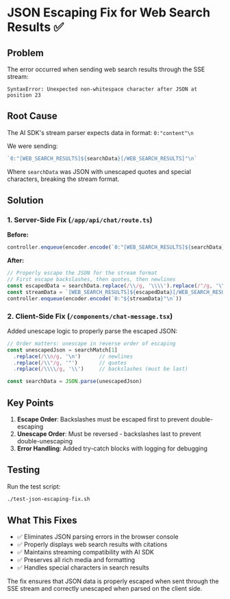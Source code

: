 # JSON Escaping Fix for Web Search Results ✅

## Problem
The error occurred when sending web search results through the SSE stream:
```
SyntaxError: Unexpected non-whitespace character after JSON at position 23
```

## Root Cause
The AI SDK's stream parser expects data in format: `0:"content"\n`

We were sending:
```javascript
`0:"[WEB_SEARCH_RESULTS]${searchData}[/WEB_SEARCH_RESULTS]"\n`
```

Where `searchData` was JSON with unescaped quotes and special characters, breaking the stream format.

## Solution

### 1. Server-Side Fix (`/app/api/chat/route.ts`)
**Before:**
```javascript
controller.enqueue(encoder.encode(`0:"[WEB_SEARCH_RESULTS]${searchData}[/WEB_SEARCH_RESULTS]"\n`))
```

**After:**
```javascript
// Properly escape the JSON for the stream format
// First escape backslashes, then quotes, then newlines
const escapedData = searchData.replace(/\\/g, '\\\\').replace(/"/g, '\\"').replace(/\n/g, '\\n')
const streamData = `[WEB_SEARCH_RESULTS]${escapedData}[/WEB_SEARCH_RESULTS]`
controller.enqueue(encoder.encode(`0:"${streamData}"\n`))
```

### 2. Client-Side Fix (`/components/chat-message.tsx`)
Added unescape logic to properly parse the escaped JSON:
```javascript
// Order matters: unescape in reverse order of escaping
const unescapedJson = searchMatch[1]
  .replace(/\\n/g, '\n')      // newlines
  .replace(/\\"/g, '"')       // quotes
  .replace(/\\\\/g, '\\')     // backslashes (must be last)

const searchData = JSON.parse(unescapedJson)
```

## Key Points
1. **Escape Order**: Backslashes must be escaped first to prevent double-escaping
2. **Unescape Order**: Must be reversed - backslashes last to prevent double-unescaping
3. **Error Handling**: Added try-catch blocks with logging for debugging

## Testing
Run the test script:
```bash
./test-json-escaping-fix.sh
```

## What This Fixes
- ✅ Eliminates JSON parsing errors in the browser console
- ✅ Properly displays web search results with citations
- ✅ Maintains streaming compatibility with AI SDK
- ✅ Preserves all rich media and formatting
- ✅ Handles special characters in search results

The fix ensures that JSON data is properly escaped when sent through the SSE stream and correctly unescaped when parsed on the client side.